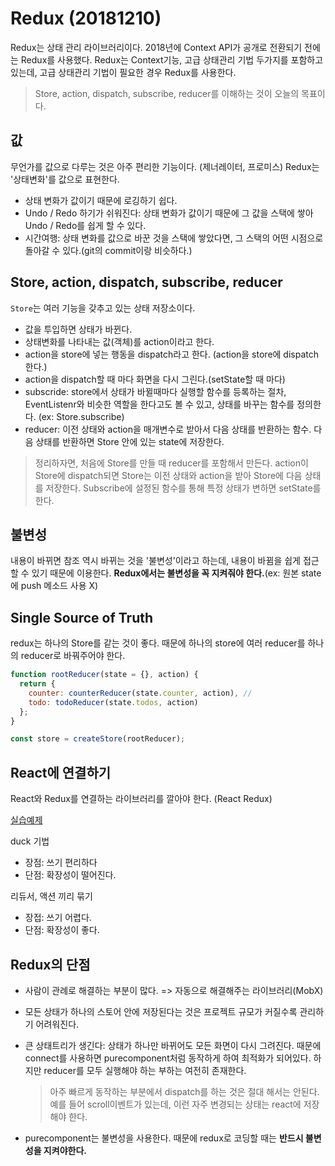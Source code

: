 # Redux (20181210)

Redux는 상태 관리 라이브러리이다. 2018년에 Context API가 공개로 전환되기 전에는 Redux를 사용했다. Redux는 Context기능, 고급 상태관리 기법 두가지를 포함하고 있는데, 고급 상태관리 기법이 필요한 경우 Redux를 사용한다.

> Store, action, dispatch, subscribe, reducer를 이해하는 것이 오늘의 목표이다.

## 값

무언가를 값으로 다루는 것은 아주 편리한 기능이다. (제너레이터, 프로미스) Redux는 '상태변화'를 값으로 표현한다.

- 상태 변화가 값이기 때문에 로깅하기 쉽다.
- Undo / Redo 하기가 쉬워진다: 상태 변화가 값이기 때문에 그 값을 스택에 쌓아 Undo / Redo를 쉽게 할 수 있다.
- 시간여행: 상태 변화를 값으로 바꾼 것을 스택에 쌓았다면, 그 스택의 어떤 시점으로 돌아갈 수 있다.(git의 commit이랑 비슷하다.)

## Store, action, dispatch, subscribe, reducer

`Store`는 여러 기능을 갖추고 있는 상태 저장소이다.

- 값을 투입하면 상태가 바뀐다.
- 상태변화를 나타내는 값(객체)를 action이라고 한다.
- action을 store에 넣는 행동을 dispatch라고 한다. (action을 store에 dispatch한다.)
- action을 dispatch할 때 마다 화면을 다시 그린다.(setState할 때 마다)
- subscride: store에서 상태가 바뀔때마다 실행할 함수를 등록하는 절차, EventListenr와 비슷한 역할을 한다고도 볼 수 있고, 상태를 바꾸는 함수를 정의한다. (ex: Store.subscribe)
- reducer: 이전 상태와 action을 매개변수로 받아서 다음 상태를 반환하는 함수. 다음 상태를 반환하면 Store 안에 있는 state에 저장한다.

> 정리하자면, 처음에 Store를 만들 때 reducer를 포함해서 만든다. action이 Store에 dispatch되면 Store는 이전 상태와 action을 받아 Store에 다음 상태를 저장한다. Subscribe에 설정된 함수를 통해 특정 상태가 변하면 setState를 한다.

## 불변성

내용이 바뀌면 참조 역시 바뀌는 것을 '불변성'이라고 하는데, 내용이 바뀜을 쉽게 접근 할 수 있기 때문에 이용한다. **Redux에서는 불변성을 꼭 지켜줘야 한다.**(ex: 원본 state에 push 메소드 사용 X)

## Single Source of Truth

redux는 하나의 Store를 같는 것이 좋다. 때문에 하나의 store에 여러 reducer를 하나의 reducer로 바꿔주어야 한다.

```js
function rootReducer(state = {}, action) {
  return {
    counter: counterReducer(state.counter, action), //
    todo: todoReducer(state.todos, action)
  };
}

const store = createStore(rootReducer);
```

## React에 연결하기

React와 Redux를 연결하는 라이브러리를 깔아야 한다. (React Redux)

[실습예제](https://codesandbox.io/s/l9334949jz)

duck 기법

- 장점: 쓰기 편리하다
- 단점: 확장성이 떨어진다.

리듀서, 액션 끼리 묶기

- 장접: 쓰기 어렵다.
- 단점: 확장성이 좋다.

## Redux의 단점

- 사람이 관례로 해결하는 부분이 많다. => 자동으로 해결해주는 라이브러리(MobX)
- 모든 상태가 하나의 스토어 안에 저장된다는 것은 프로젝트 규모가 커질수록 관리하기 어려워진다.
- 큰 상태트리가 생긴다: 상태가 하나만 바뀌어도 모든 화면이 다시 그려진다. 때문에 connect를 사용하면 purecomponent처럼 동작하게 하여 최적화가 되어있다. 하지만 reducer를 모두 실행해야 하는 부하는 여전히 존재한다.

  > 아주 빠르게 동작하는 부분에서 dispatch를 하는 것은 절대 해서는 안된다. 예를 들어 scroll이벤트가 있는데, 이런 자주 변경되는 상태는 react에 저장해야 한다.

- purecomponent는 불변성을 사용한다. 때문에 redux로 코딩할 때는 **반드시 불변성을 지켜야한다.**
